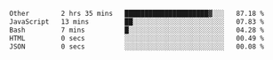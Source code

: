 <!--START_SECTION:waka-->

```txt
Other        2 hrs 35 mins   █████████████████████▓░░░   87.18 %
JavaScript   13 mins         ██░░░░░░░░░░░░░░░░░░░░░░░   07.83 %
Bash         7 mins          █░░░░░░░░░░░░░░░░░░░░░░░░   04.28 %
HTML         0 secs          ░░░░░░░░░░░░░░░░░░░░░░░░░   00.49 %
JSON         0 secs          ░░░░░░░░░░░░░░░░░░░░░░░░░   00.08 %
```

<!--END_SECTION:waka-->
